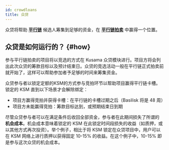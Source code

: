 ```yaml
---
id: crowdloans
title: 众贷
---
```


众贷将帮助 **[平行链](/parachains)** 候选人筹集到足够的资金，在 **[平行链拍卖](/parachain_auctions)** 中赢得一个位置。

## 众贷是如何运行的？ {#how}

参与平行链拍卖的项目将以竞选的方式在 Kusama 众贷模块进行。项目方将会列出此次众贷的筹款目标以及预计结束日。众贷的竞选活动一般在平行链正式拍卖前就开始了，这样可以帮助参加者予足够的时间来筹集资金。

众贷参与者以锁定定额的KSM的方式参与竞拍环节以帮助项目赢得平行链卡槽。锁定的 KSM 直到以下场景才会解除绑定：

* 项目方赢得竞拍并获得卡槽：在平行链的卡槽过期之后（Basilisk 将是 48 周）
* 项目方未能赢得竞拍：筹款目标达到，或预期结束日到期

尽管众贷参与者可以在满足条件后收回全部资金，参与者在此期间损失了所谓的 **机会成本**。机会成本意味着锁定的 KSM 在此锁定时间段损失的收益（如质押，或以其他方式再次投资）。举个例子，相比于将 KSM 锁定在众贷项目中，用户可以在 KSM 网络上进行质押以获得固定 10-15% 的收益。在这个例子中，10-15% 即是参与这次众贷的机会成本。
